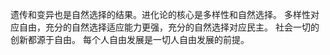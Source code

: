 遗传和变异也是自然选择的结果。进化论的核心是多样性和自然选择。
多样性对应自由，充分的自然选择适应能力更强，充分的自然选择对应民主。
社会一切的创新都源于自由。
每个人自由发展是一切人自由发展的前提。